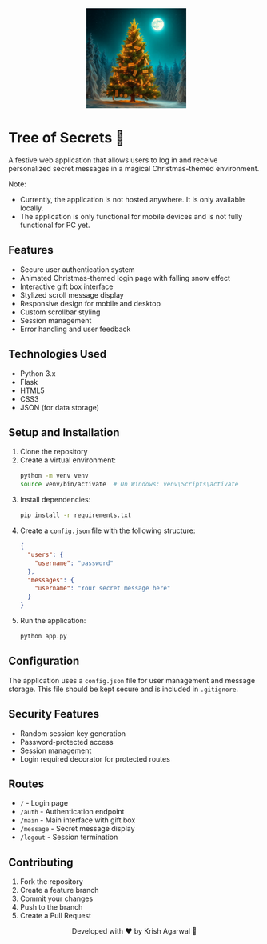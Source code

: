 <div align="center">
  <img alt="trees-of-secrets" height="200px" src="https://github.com/agarwalkrish26/Tree-of-Secrets/blob/main/static/logo.png">
</div>

# Tree of Secrets 🎄

A festive web application that allows users to log in and receive personalized secret messages in a magical Christmas-themed environment.

Note: 
- Currently, the application is not hosted anywhere. It is only available locally.
- The application is only functional for mobile devices and is not fully functional for PC yet.

## Features

- Secure user authentication system
- Animated Christmas-themed login page with falling snow effect
- Interactive gift box interface
- Stylized scroll message display
- Responsive design for mobile and desktop
- Custom scrollbar styling
- Session management
- Error handling and user feedback

## Technologies Used

- Python 3.x
- Flask
- HTML5
- CSS3
- JSON (for data storage)

## Setup and Installation

1. Clone the repository
2. Create a virtual environment:
   ```bash
   python -m venv venv
   source venv/bin/activate  # On Windows: venv\Scripts\activate
   ```
3. Install dependencies:
   ```bash
   pip install -r requirements.txt
   ```
4. Create a `config.json` file with the following structure:
   ```json
   {
     "users": {
       "username": "password"
     },
     "messages": {
       "username": "Your secret message here"
     }
   }
   ```
5. Run the application:
   ```bash
   python app.py
   ```

## Configuration

The application uses a `config.json` file for user management and message storage. This file should be kept secure and is included in `.gitignore`.

## Security Features

- Random session key generation
- Password-protected access
- Session management
- Login required decorator for protected routes

## Routes

- `/` - Login page
- `/auth` - Authentication endpoint
- `/main` - Main interface with gift box
- `/message` - Secret message display
- `/logout` - Session termination

## Contributing

1. Fork the repository
2. Create a feature branch
3. Commit your changes
4. Push to the branch
5. Create a Pull Request

<div align="center">
Developed with ❤️ by Krish Agarwal 🎄
</div>